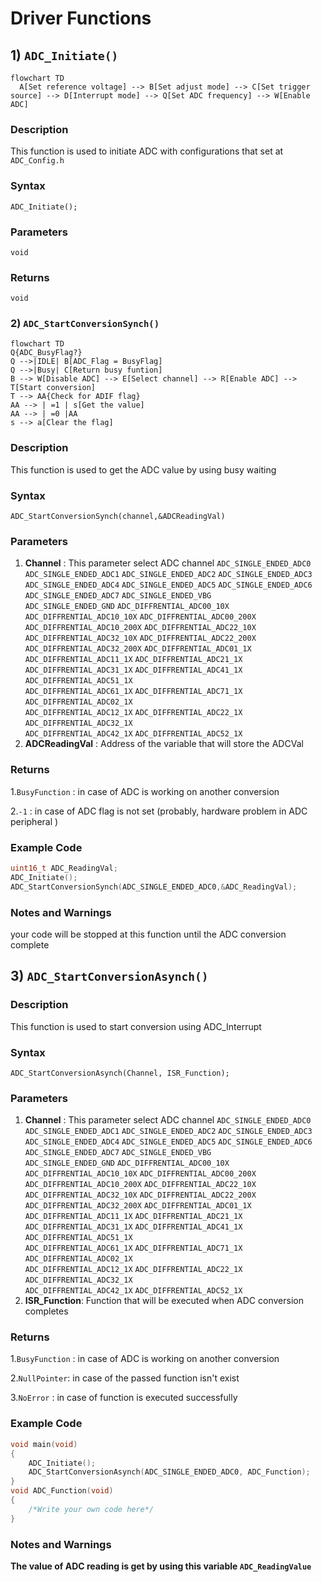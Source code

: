 # Driver Functions

## 1) `ADC_Initiate()`

```mermaid
flowchart TD
  A[Set reference voltage] --> B[Set adjust mode] --> C[Set trigger source] --> D[Interrupt mode] --> Q[Set ADC frequency] --> W[Enable ADC]
```

### Description

This function is used to initiate ADC with configurations that set at `ADC_Config.h`

### Syntax

`ADC_Initiate();`

### Parameters

`void`

### Returns

`void`

### 2) `ADC_StartConversionSynch()`

```mermaid
flowchart TD
Q{ADC_BusyFlag?}
Q -->|IDLE| B[ADC_Flag = BusyFlag]
Q -->|Busy| C[Return busy funtion]
B --> W[Disable ADC] --> E[Select channel] --> R[Enable ADC] --> T[Start conversion]
T --> AA{Check for ADIF flag}
AA --> | =1 | s[Get the value]
AA --> | =0 |AA
s --> a[Clear the flag] 

```





### Description

This function is used to get the ADC value by using busy waiting

### Syntax

`ADC_StartConversionSynch(channel,&ADCReadingVal)`

### Parameters

1) **Channel** : This parameter select ADC channel                                                           `ADC_SINGLE_ENDED_ADC0`	`ADC_SINGLE_ENDED_ADC1`	`ADC_SINGLE_ENDED_ADC2`	
    `ADC_SINGLE_ENDED_ADC3`	`ADC_SINGLE_ENDED_ADC4`	`ADC_SINGLE_ENDED_ADC5`	
    `ADC_SINGLE_ENDED_ADC6`	`ADC_SINGLE_ENDED_ADC7`	`ADC_SINGLE_ENDED_VBG`	
    `ADC_SINGLE_ENDED_GND`	`ADC_DIFFRENTIAL_ADC00_10X` `ADC_DIFFRENTIAL_ADC10_10X`	
    `ADC_DIFFRENTIAL_ADC00_200X`	`ADC_DIFFRENTIAL_ADC10_200X`	`ADC_DIFFRENTIAL_ADC22_10X`		
    `ADC_DIFFRENTIAL_ADC32_10X`	`ADC_DIFFRENTIAL_ADC22_200X`  `ADC_DIFFRENTIAL_ADC32_200X`
    `ADC_DIFFRENTIAL_ADC01_1X`	`ADC_DIFFRENTIAL_ADC11_1X`	`ADC_DIFFRENTIAL_ADC21_1X`	
    `ADC_DIFFRENTIAL_ADC31_1X`	`ADC_DIFFRENTIAL_ADC41_1X`	`ADC_DIFFRENTIAL_ADC51_1X`	
    `ADC_DIFFRENTIAL_ADC61_1X`	`ADC_DIFFRENTIAL_ADC71_1X`	`ADC_DIFFRENTIAL_ADC02_1X`	
    `ADC_DIFFRENTIAL_ADC12_1X`	`ADC_DIFFRENTIAL_ADC22_1X`	`ADC_DIFFRENTIAL_ADC32_1X`	
    `ADC_DIFFRENTIAL_ADC42_1X`	`ADC_DIFFRENTIAL_ADC52_1X`	
2) **ADCReadingVal** : Address of the variable that will store the ADCVal

### Returns

1.`BusyFunction` : in case of ADC is working on another conversion

2.`-1` : in case of ADC flag is not set (probably, hardware problem in ADC peripheral ) 

### Example Code

```c
uint16_t ADC_ReadingVal;
ADC_Initiate();
ADC_StartConversionSynch(ADC_SINGLE_ENDED_ADC0,&ADC_ReadingVal);
```



### Notes and Warnings

your code will be stopped at this function until the ADC conversion complete



## 3) `ADC_StartConversionAsynch()`

### Description

This function is used to start conversion using ADC_Interrupt

### Syntax

`ADC_StartConversionAsynch(Channel, ISR_Function);`

### Parameters

1) **Channel** : This parameter select ADC channel                                                           `ADC_SINGLE_ENDED_ADC0`	`ADC_SINGLE_ENDED_ADC1`	`ADC_SINGLE_ENDED_ADC2`	
    `ADC_SINGLE_ENDED_ADC3`	`ADC_SINGLE_ENDED_ADC4`	`ADC_SINGLE_ENDED_ADC5`	
    `ADC_SINGLE_ENDED_ADC6`	`ADC_SINGLE_ENDED_ADC7`	`ADC_SINGLE_ENDED_VBG`	
    `ADC_SINGLE_ENDED_GND`	`ADC_DIFFRENTIAL_ADC00_10X` `ADC_DIFFRENTIAL_ADC10_10X`	
    `ADC_DIFFRENTIAL_ADC00_200X`	`ADC_DIFFRENTIAL_ADC10_200X`	`ADC_DIFFRENTIAL_ADC22_10X`		
    `ADC_DIFFRENTIAL_ADC32_10X`	`ADC_DIFFRENTIAL_ADC22_200X`  `ADC_DIFFRENTIAL_ADC32_200X`
    `ADC_DIFFRENTIAL_ADC01_1X`	`ADC_DIFFRENTIAL_ADC11_1X`	`ADC_DIFFRENTIAL_ADC21_1X`	
    `ADC_DIFFRENTIAL_ADC31_1X`	`ADC_DIFFRENTIAL_ADC41_1X`	`ADC_DIFFRENTIAL_ADC51_1X`	
    `ADC_DIFFRENTIAL_ADC61_1X`	`ADC_DIFFRENTIAL_ADC71_1X`	`ADC_DIFFRENTIAL_ADC02_1X`	
    `ADC_DIFFRENTIAL_ADC12_1X`	`ADC_DIFFRENTIAL_ADC22_1X`	`ADC_DIFFRENTIAL_ADC32_1X`	
    `ADC_DIFFRENTIAL_ADC42_1X`	`ADC_DIFFRENTIAL_ADC52_1X`	
2) **ISR_Function**: Function that will be executed when ADC conversion completes

### Returns

1.`BusyFunction` : in case of ADC is working on another conversion

2.`NullPointer`: in case of the passed function isn't exist

3.`NoError` : in case of function is executed successfully

### Example Code

```c
void main(void)
{
    ADC_Initiate();
    ADC_StartConversionAsynch(ADC_SINGLE_ENDED_ADC0, ADC_Function);
}
void ADC_Function(void)
{
    /*Write your own code here*/
}
```

### Notes and Warnings

**The value of ADC reading is get by using this variable `ADC_ReadingValue`**

